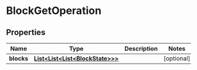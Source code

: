 
# BlockGetOperation

## Properties
Name | Type | Description | Notes
------------ | ------------- | ------------- | -------------
**blocks** | [**List&lt;List&lt;List&lt;BlockState&gt;&gt;&gt;**](List.md) |  |  [optional]



